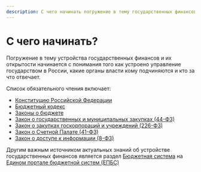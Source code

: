 ```yaml
---
description: С чего начинать погружение в тему государственных финансов
---
```


# С чего начинать?

Погружение в тему устройства государственных финансов и их открытости начинается с понимания того как устроено управление государством в России, какие органы власти кому подчиняются и кто за что отвечает.

Список обязательного чтения включает:

* [Конституцию Российской Федерации](constitution.md)
* [Бюджетный кодекс](budkodeks.md)
* [Законы о бюджете](budgetlaw.md)
* [Закон о государственных и муниципальных закупках \(44-ФЗ\)](44fz.md) 
* [Закон о закупках госкорпораций и учреждений \(226-ФЗ\)](223fz.md)
* [Закон о Счетной Палате \(41-ФЗ\)](41fz.md)
* [Закон о доступе к информации \(8-ФЗ\)](8fz.md)

Другим важным источником актуальных знаний об устройстве государственных финансов является раздел [Бюджетная система](http://budget.gov.ru/epbs/faces/p/%D0%91%D1%8E%D0%B4%D0%B6%D0%B5%D1%82%D0%BD%D0%B0%D1%8F%20%D1%81%D0%B8%D1%81%D1%82%D0%B5%D0%BC%D0%B0) на [Едином портале бюджетной систем \(ЕПБС\)](../../gis/public/epbs.md) 







